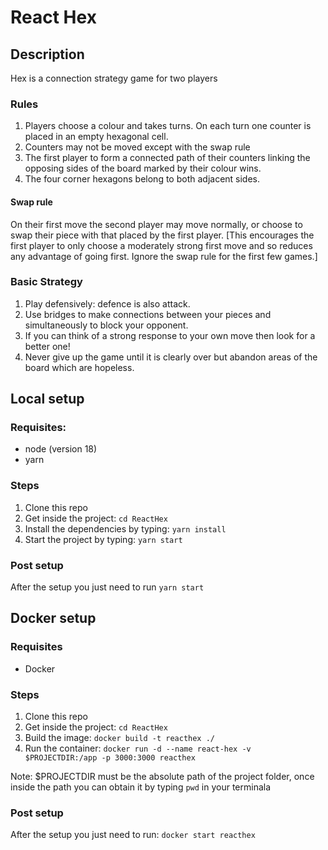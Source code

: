 # React Hex

## Description

Hex is a connection strategy game for two players

### Rules

1. Players choose a colour and takes turns. On each turn one counter is placed in an empty hexagonal cell.
2. Counters may not be moved except with the swap rule
3. The first player to form a connected path of their counters linking the opposing sides of the board marked by their colour wins.
4. The four corner hexagons belong to both adjacent sides.

#### Swap rule

On their first move the second player may move normally, or choose to swap their piece with that placed by the first player. [This encourages the first player to only choose a moderately strong first move and so reduces any advantage of going first. Ignore the swap rule for the first few games.]

### Basic Strategy

1. Play defensively: defence is also attack.
1. Use bridges to make connections between your pieces and simultaneously to block your opponent.
1. If you can think of a strong response to your own move then look for a better one!
1. Never give up the game until it is clearly over but abandon areas of the board which are hopeless.

## Local setup

### Requisites:

- node (version 18)
- yarn

### Steps

1. Clone this repo
2. Get inside the project: `cd ReactHex`
3. Install the dependencies by typing: `yarn install`
4. Start the project by typing: `yarn start`

### Post setup

After the setup you just need to run `yarn start`

## Docker setup

### Requisites

- Docker

### Steps

1. Clone this repo
2. Get inside the project: `cd ReactHex`
3. Build the image: `docker build -t reacthex ./`
4. Run the container: `docker run -d --name react-hex -v $PROJECTDIR:/app -p 3000:3000 reacthex`

Note: $PROJECTDIR must be the absolute path of the project folder, once inside the path you can obtain it by typing `pwd` in your terminala

### Post setup

After the setup you just need to run: `docker start reacthex`
